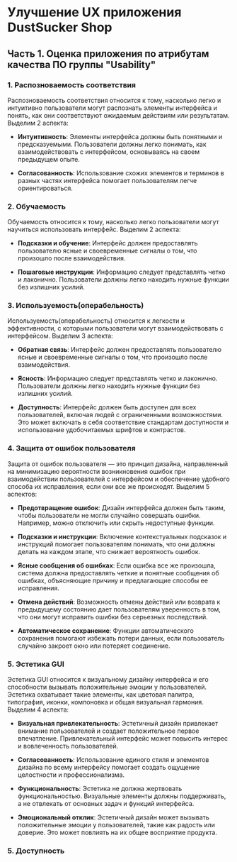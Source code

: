 # Улучшение UX приложения DustSucker Shop

## Часть 1. Оценка приложения по атрибутам качества ПО группы "Usability"

### 1. Распозноваемость соответствия

Распозноваемость соответствия относится к тому, насколько легко и интуитивно пользователи могут распознать элементы интерфейса и понять, как они соответствуют ожидаемым действиям или результатам. 
Выделим 2 аспекта:

- **Интуитивность**: Элементы интерфейса должны быть понятными и предсказуемыми. Пользователи должны легко понимать, как взаимодействовать с интерфейсом, основываясь на своем предыдущем опыте.

- **Согласованность**: Использование схожих элементов и терминов в разных частях интерфейса помогает пользователям легче ориентироваться.

### 2. Обучаемость

Обучаемость относится к тому, насколько легко пользователи могут научиться использовать интерфейс.
Выделим 2 аспекта:

- **Подсказки и обучение**: Интерфейс должен предоставлять пользователю ясные и своевременные сигналы о том, что произошло после взаимодействия.

- **Пошаговые инструкции**: Информацию следует представлять четко и лаконично. Пользователи должны легко находить нужные функции без излишних усилий.

### 3. Используемость(операбельность)

Используемость(операбельность) относится к легкости и эффективности, с которыми пользователи могут взаимодействовать с интерфейсом.
Выделим 3 аспекта:

- **Обратная связь**: Интерфейс должен предоставлять пользователю ясные и своевременные сигналы о том, что произошло после взаимодействия.

- **Ясность**: Информацию следует представлять четко и лаконично. Пользователи должны легко находить нужные функции без излишних усилий.

- **Доступность**: Интерфейс должен быть доступен для всех пользователей, включая людей с ограниченными возможностями. Это может включать в себя соответствие стандартам доступности и использование удобочитаемых шрифтов и контрастов.

### 4. Защита от ошибок пользователя

Защита от ошибок пользователя — это принцип дизайна, направленный на минимизацию вероятности возникновения ошибок при взаимодействии пользователей с интерфейсом и обеспечение удобного способа их исправления, если они все же происходят.
Выделим 5 аспектов:

- **Предотвращение ошибок**: Дизайн интерфейса должен быть таким, чтобы пользователи не могли случайно совершать ошибки. Например, можно отключить или скрыть недоступные функции.

- **Подсказки и инструкции**: Включение контекстуальных подсказок и инструкций помогает пользователям понимать, что они должны делать на каждом этапе, что снижает вероятность ошибок.

- **Ясные сообщения об ошибках**: Если ошибка все же произошла, система должна предоставлять четкие и понятные сообщения об ошибках, объясняющие причину и предлагающие способы ее исправления.

- **Отмена действий**: Возможность отмены действий или возврата к предыдущему состоянию дает пользователям уверенность в том, что они могут исправить ошибки без серьезных последствий.

- **Автоматическое сохранение**: Функции автоматического сохранения помогают избежать потери данных, если пользователь случайно закроет окно или потеряет соединение.

### 5. Эстетика GUI

Эстетика GUI относится к визуальному дизайну интерфейса и его способности вызывать положительные эмоции у пользователей. Эстетика охватывает такие элементы, как цветовая палитра, типография, иконки, компоновка и общая визуальная гармония.
Выделим 4 аспекта:

- **Визуальная привлекательность**: Эстетичный дизайн привлекает внимание пользователей и создает положительное первое впечатление. Привлекательный интерфейс может повысить интерес и вовлеченность пользователей.

- **Согласованность**: Использование единого стиля и элементов дизайна по всему интерфейсу помогает создать ощущение целостности и профессионализма.

- **Функциональность**: Эстетика не должна жертвовать функциональностью. Визуальные элементы должны поддерживать, а не отвлекать от основных задач и функций интерфейса.

- **Эмоциональный отклик**: Эстетичный дизайн может вызывать положительные эмоции у пользователей, такие как радость или доверие. Это может повлиять на их общее восприятие продукта.

### 5. Доступность
